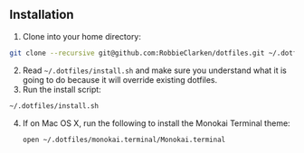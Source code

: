 Installation
------------

1. Clone into your home directory:

  ```bash
  git clone --recursive git@github.com:RobbieClarken/dotfiles.git ~/.dotfiles
  ```

2. Read `~/.dotfiles/install.sh` and make sure you understand what it is going to do because it will override existing dotfiles.
3. Run the install script:

  ```bash
  ~/.dotfiles/install.sh
  ```

4. If on Mac OS X, run the following to install the Monokai Terminal theme:

   ```bash
   open ~/.dotfiles/monokai.terminal/Monokai.terminal
   ```
